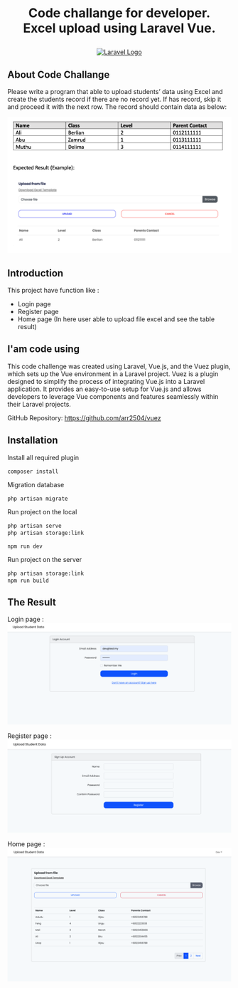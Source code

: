 # <p align="center">Code challange for developer. <br>Excel upload using Laravel Vue.</p>


<p align="center"><a href="https://laravel.com" target="_blank"><img src="https://raw.githubusercontent.com/laravel/art/master/logo-lockup/5%20SVG/2%20CMYK/1%20Full%20Color/laravel-logolockup-cmyk-red.svg" width="400" alt="Laravel Logo"></a></p>

## About Code Challange

Please write a program that able to upload students’ data using Excel and create the students record if there are no record yet. If has record, skip it and proceed it with the next row.
The record should contain data as below:

<p align="center"><img src="https://github.com/arr2504/excel-upload/blob/main/storage/app/public/printscreen-code-challange.png?raw=true"></p>

## Introduction

This project have function like :

- Login page
- Register page
- Home page (In here user able to upload file excel and see the table result)

## I'am code using

This code challenge was created using Laravel, Vue.js, and the Vuez plugin, which sets up the Vue environment in a Laravel project.
Vuez is a plugin designed to simplify the process of integrating Vue.js into a Laravel application. It provides an easy-to-use setup for Vue.js and allows developers to leverage Vue components and features seamlessly within their Laravel projects.

GitHub Repository: https://github.com/arr2504/vuez

## Installation

Install all required plugin

```
composer install
```

Migration database

```
php artisan migrate
```

Run project on the local
```
php artisan serve
php artisan storage:link
```
```
npm run dev 
```

Run project on the server
```
php artisan storage:link
npm run build 
```

## The Result

Login page : 
<img src="https://github.com/arr2504/excel-upload/blob/main/storage/app/public/login.png?raw=true">

Register page : 
<img src="https://github.com/arr2504/excel-upload/blob/main/storage/app/public/register.png?raw=true">

Home page : 
<img src="https://github.com/arr2504/excel-upload/blob/main/storage/app/public/home.png?raw=true">

